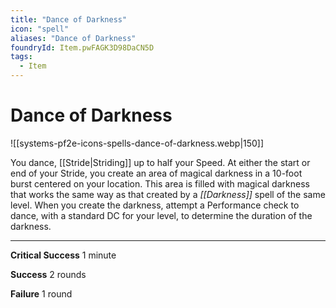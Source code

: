 ```yaml
---
title: "Dance of Darkness"
icon: "spell"
aliases: "Dance of Darkness"
foundryId: Item.pwFAGK3D98DaCN5D
tags:
  - Item
---
```


# Dance of Darkness
![[systems-pf2e-icons-spells-dance-of-darkness.webp|150]]

You dance, [[Stride|Striding]] up to half your Speed. At either the start or end of your Stride, you create an area of magical darkness in a 10-foot burst centered on your location. This area is filled with magical darkness that works the same way as that created by a _[[Darkness]]_ spell of the same level. When you create the darkness, attempt a Performance check to dance, with a standard DC for your level, to determine the duration of the darkness.

* * *

**Critical Success** 1 minute

**Success** 2 rounds

**Failure** 1 round
